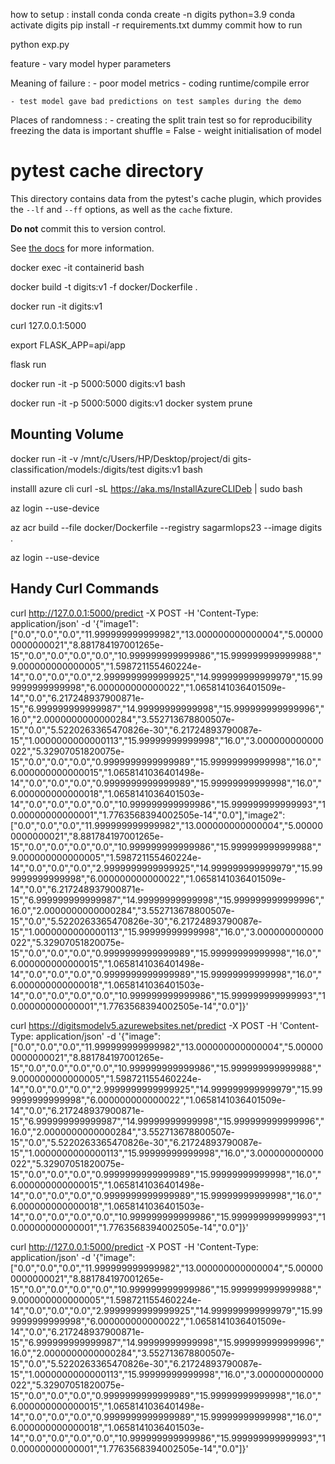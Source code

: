 
how to setup :
install conda
conda create -n digits python=3.9
conda activate digits
pip install -r requirements.txt
dummy commit
how to run

python exp.py


feature
    - vary model hyper parameters


Meaning of failure :
    - poor model metrics
    - coding runtime/compile error

    - test model gave bad predictions on test samples during the demo

Places of randomness :
    - creating the split train test so for reproducibility freezing the data is important shuffle = False
    - weight initialisation of model

# pytest cache directory #

This directory contains data from the pytest's cache plugin,
which provides the `--lf` and `--ff` options, as well as the `cache` fixture.

**Do not** commit this to version control.

See [the docs](https://docs.pytest.org/en/stable/how-to/cache.html) for more information.

docker exec -it containerid bash

docker build -t digits:v1 -f docker/Dockerfile .

docker run -it digits:v1

curl 127.0.0.1:5000

export FLASK_APP=api/app

flask run

docker run -it -p 5000:5000 digits:v1 bash

docker run -it -p 5000:5000 digits:v1
docker system prune

## Mounting Volume
docker run -it -v /mnt/c/Users/HP/Desktop/project/di
gits-classification/models:/digits/test digits:v1 bash


installl azure cli
curl -sL https://aka.ms/InstallAzureCLIDeb | sudo bash

az login --use-device


az acr build --file docker/Dockerfile --registry sagarmlops23 --image digits .

az login --use-device

## Handy Curl Commands

curl http://127.0.0.1:5000/predict -X POST -H 'Content-Type: application/json' -d '{"image1": ["0.0","0.0","0.0","11.999999999999982","13.000000000000004","5.000000000000021","8.881784197001265e-15","0.0","0.0","0.0","0.0","10.999999999999986","15.999999999999988","9.000000000000005","1.598721155460224e-14","0.0","0.0","0.0","2.9999999999999925","14.999999999999979","15.999999999999998","6.000000000000022","1.0658141036401509e-14","0.0","6.217248937900871e-15","6.999999999999987","14.99999999999998","15.999999999999996","16.0","2.0000000000000284","3.552713678800507e-15","0.0","5.5220263365470826e-30","6.21724893790087e-15","1.0000000000000113","15.99999999999998","16.0","3.000000000000022","5.32907051820075e-15","0.0","0.0","0.0","0.9999999999999989","15.99999999999998","16.0","6.000000000000015","1.0658141036401498e-14","0.0","0.0","0.0","0.9999999999999989","15.99999999999998","16.0","6.000000000000018","1.0658141036401503e-14","0.0","0.0","0.0","0.0","10.999999999999986","15.999999999999993","10.00000000000001","1.7763568394002505e-14","0.0"],"image2": ["0.0","0.0","0.0","11.999999999999982","13.000000000000004","5.000000000000021","8.881784197001265e-15","0.0","0.0","0.0","0.0","10.999999999999986","15.999999999999988","9.000000000000005","1.598721155460224e-14","0.0","0.0","0.0","2.9999999999999925","14.999999999999979","15.999999999999998","6.000000000000022","1.0658141036401509e-14","0.0","6.217248937900871e-15","6.999999999999987","14.99999999999998","15.999999999999996","16.0","2.0000000000000284","3.552713678800507e-15","0.0","5.5220263365470826e-30","6.21724893790087e-15","1.0000000000000113","15.99999999999998","16.0","3.000000000000022","5.32907051820075e-15","0.0","0.0","0.0","0.9999999999999989","15.99999999999998","16.0","6.000000000000015","1.0658141036401498e-14","0.0","0.0","0.0","0.9999999999999989","15.99999999999998","16.0","6.000000000000018","1.0658141036401503e-14","0.0","0.0","0.0","0.0","10.999999999999986","15.999999999999993","10.00000000000001","1.7763568394002505e-14","0.0"]}'



curl https://digitsmodelv5.azurewebsites.net/predict -X POST -H 'Content-Type: application/json' -d '{"image": ["0.0","0.0","0.0","11.999999999999982","13.000000000000004","5.000000000000021","8.881784197001265e-15","0.0","0.0","0.0","0.0","10.999999999999986","15.999999999999988","9.000000000000005","1.598721155460224e-14","0.0","0.0","0.0","2.9999999999999925","14.999999999999979","15.999999999999998","6.000000000000022","1.0658141036401509e-14","0.0","6.217248937900871e-15","6.999999999999987","14.99999999999998","15.999999999999996","16.0","2.0000000000000284","3.552713678800507e-15","0.0","5.5220263365470826e-30","6.21724893790087e-15","1.0000000000000113","15.99999999999998","16.0","3.000000000000022","5.32907051820075e-15","0.0","0.0","0.0","0.9999999999999989","15.99999999999998","16.0","6.000000000000015","1.0658141036401498e-14","0.0","0.0","0.0","0.9999999999999989","15.99999999999998","16.0","6.000000000000018","1.0658141036401503e-14","0.0","0.0","0.0","0.0","10.999999999999986","15.999999999999993","10.00000000000001","1.7763568394002505e-14","0.0"]}'


curl http://127.0.0.1:5000/predict -X POST -H 'Content-Type: application/json' -d '{"image": ["0.0","0.0","0.0","11.999999999999982","13.000000000000004","5.000000000000021","8.881784197001265e-15","0.0","0.0","0.0","0.0","10.999999999999986","15.999999999999988","9.000000000000005","1.598721155460224e-14","0.0","0.0","0.0","2.9999999999999925","14.999999999999979","15.999999999999998","6.000000000000022","1.0658141036401509e-14","0.0","6.217248937900871e-15","6.999999999999987","14.99999999999998","15.999999999999996","16.0","2.0000000000000284","3.552713678800507e-15","0.0","5.5220263365470826e-30","6.21724893790087e-15","1.0000000000000113","15.99999999999998","16.0","3.000000000000022","5.32907051820075e-15","0.0","0.0","0.0","0.9999999999999989","15.99999999999998","16.0","6.000000000000015","1.0658141036401498e-14","0.0","0.0","0.0","0.9999999999999989","15.99999999999998","16.0","6.000000000000018","1.0658141036401503e-14","0.0","0.0","0.0","0.0","10.999999999999986","15.999999999999993","10.00000000000001","1.7763568394002505e-14","0.0"]}'